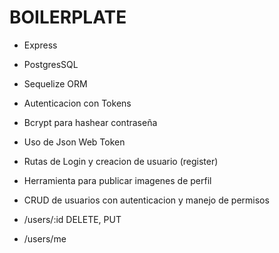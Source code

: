 # BOILERPLATE

- Express
- PostgresSQL
- Sequelize ORM
- Autenticacion con Tokens
- Bcrypt para hashear contraseña
- Uso de Json Web Token

- Rutas de Login y creacion de usuario (register)
- Herramienta para publicar imagenes de perfil
- CRUD de usuarios con autenticacion y manejo de permisos
- /users/:id DELETE, PUT
- /users/me
